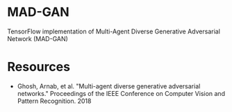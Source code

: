 # MAD-GAN
TensorFlow implementation of Multi-Agent Diverse Generative Adversarial Network (MAD-GAN)

# Resources
* Ghosh, Arnab, et al. "Multi-agent diverse generative adversarial networks." Proceedings of the IEEE Conference on Computer Vision and Pattern Recognition. 2018
